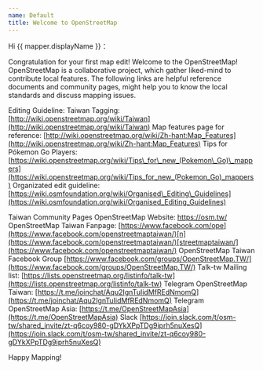 ```yaml
---
name: Default
title: Welcome to OpenStreetMap
---
```


Hi {{ mapper.displayName }}：

Congratulation for your first map edit! 
Welcome to the OpenStreetMap! OpenStreetMap is a collaborative project, which gather liked-mind to contribute local features.
The following links are helpful reference documents and community pages, might help you to know the local standards and discuss mapping issues.

Editing Guideline:
Taiwan Tagging: [http://wiki.openstreetmap.org/wiki/Taiwan](http://wiki.openstreetmap.org/wiki/Taiwan)
Map features page for reference: [http://wiki.openstreetmap.org/wiki/Zh-hant:Map_Features](http://wiki.openstreetmap.org/wiki/Zh-hant:Map_Features)
Tips for Pókemon Go Players: [https://wiki.openstreetmap.org/wiki/Tips\_for\_new_(Pokemon\_Go)\_mappers](https://wiki.openstreetmap.org/wiki/Tips_for_new_(Pokemon_Go)_mappers)
Organizated edit guideline: [https://wiki.osmfoundation.org/wiki/Organised\_Editing\_Guidelines](https://wiki.osmfoundation.org/wiki/Organised_Editing_Guidelines)

Taiwan Community Pages
OpenStreetMap Website: [http](https://osm.tw/)[s://osm.tw/](https://osm.tw/)
OpenStreetMap Taiwan Fanpage: [https://www.facebook.com/ope](https://www.facebook.com/openstreetmaptaiwan/)[n](https://www.facebook.com/openstreetmaptaiwan/)[streetmaptaiwan/](https://www.facebook.com/openstreetmaptaiwan/)
OpenStreetMap Taiwan Facebook Group [https://www.facebook.com/groups/OpenStreetMap.TW/](https://www.facebook.com/groups/OpenStreetMap.TW/)
Talk-tw Mailing list: [https://lists.openstreetmap.org/listinfo/talk-tw](https://lists.openstreetmap.org/listinfo/talk-tw)
Telegram OpenStreetMap Taiwan: [https://t.me/joinchat/Aqu2IgnTuIidMfREdNmomQ](https://t.me/joinchat/Aqu2IgnTuIidMfREdNmomQ)
Telegram OpenStreetMap Asia: [https://t.me/OpenStreetMapAsia](https://t.me/OpenStreetMapAsia)
Slack [https://join.slack.com/t/osm-tw/shared_invite/zt-q6coy980-gDYkXPpTDg9iprh5nuXesQ](https://join.slack.com/t/osm-tw/shared_invite/zt-q6coy980-gDYkXPpTDg9iprh5nuXesQ)

Happy Mapping!
